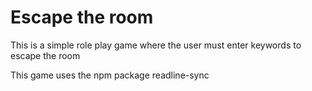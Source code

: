 # Escape the room

<p>This is a simple role play game where the user must enter keywords to escape the room</p>
<p>This game uses the npm package readline-sync</p>
